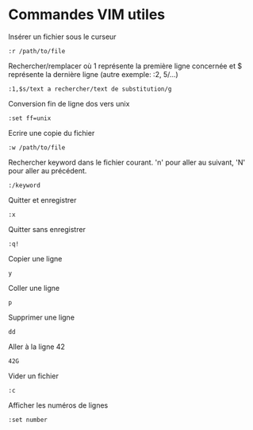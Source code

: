 # Commandes VIM utiles

Insérer un fichier sous le curseur

    :r /path/to/file 

Rechercher/remplacer où 1 représente la première ligne concernée et $ représente la dernière ligne (autre exemple: :2, 5/...)

    :1,$s/text a rechercher/text de substitution/g

Conversion fin de ligne dos vers unix
    
    :set ff=unix 

Ecrire une copie du fichier 
    
    :w /path/to/file 

Rechercher keyword dans le fichier courant. 'n' pour aller au suivant, 'N' pour aller au précédent.

    :/keyword

Quitter et enregistrer
    
    :x

Quitter sans enregistrer

    :q!

Copier une ligne
    
    y

Coller une ligne
    
    p

Supprimer une ligne
    
    dd

Aller à la ligne 42

    42G

Vider un fichier

    :c

Afficher les numéros de lignes

    :set number
